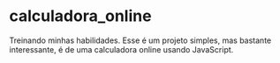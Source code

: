# calculadora_online
Treinando minhas habilidades. Esse é um projeto simples, mas bastante interessante, é de uma calculadora online usando JavaScript. 
